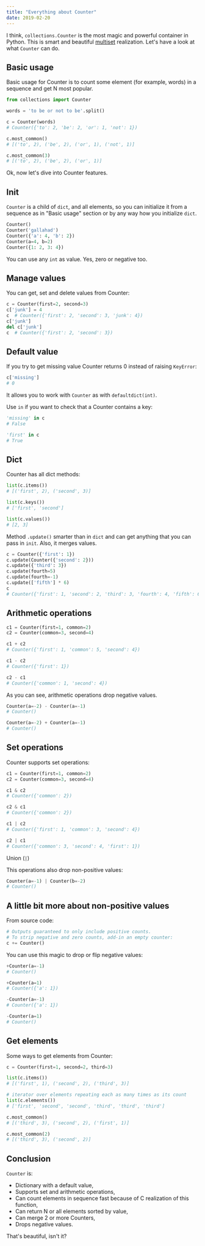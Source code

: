 ```yaml
---
title: "Everything about Counter"
date: 2019-02-20
---
```


I think, `collections.Counter` is the most magic and powerful container in Python. This is smart and beautiful [multiset](https://en.wikipedia.org/wiki/Multiset) realization. Let's have a look at what `Counter` can do.

## Basic usage

Basic usage for Counter is to count some element (for example, words) in a sequence and get N most popular.

```python
from collections import Counter

words = 'to be or not to be'.split()

c = Counter(words)
# Counter({'to': 2, 'be': 2, 'or': 1, 'not': 1})

c.most_common()
# [('to', 2), ('be', 2), ('or', 1), ('not', 1)]

c.most_common(3)
# [('to', 2), ('be', 2), ('or', 1)]
```

Ok, now let's dive into Counter features.

## Init

`Counter` is a child of `dict`, and all elements, so you can initialize it from a sequence as in "Basic usage" section or by any way how you initialize `dict`.

```python
Counter()
Counter('gallahad')
Counter({'a': 4, 'b': 2})
Counter(a=4, b=2)
Counter({1: 2, 3: 4})
```

You can use any `int` as value. Yes, zero or negative too.

## Manage values

You can get, set and delete values from Counter:

```python
c = Counter(first=2, second=3)
c['junk'] = 4
c  # Counter({'first': 2, 'second': 3, 'junk': 4})
c['junk']
del c['junk']
c  # Counter({'first': 2, 'second': 3})
```

## Default value

If you try to get missing value Counter returns 0 instead of raising `KeyError`:

```python
c['missing']
# 0
```

It allows you to work with `Counter` as with `defaultdict(int)`.

Use `in` if you want to check that a Counter contains a key:

```python
'missing' in c
# False

'first' in c
# True
```

## Dict

Counter has all dict methods:

```python
list(c.items())
# [('first', 2), ('second', 3)]

list(c.keys())
# ['first', 'second']

list(c.values())
# [2, 3]
```

Method `.update()` smarter than in `dict` and can get anything that you can pass in `init`. Also, it merges values.

```python
c = Counter({'first': 1})
c.update(Counter({'second': 2}))
c.update({'third': 3})
c.update(fourth=5)
c.update(fourth=-1)
c.update(['fifth'] * 6)
c
# Counter({'first': 1, 'second': 2, 'third': 3, 'fourth': 4, 'fifth': 6})
```

## Arithmetic operations

```python
c1 = Counter(first=1, common=2)
c2 = Counter(common=3, second=4)

c1 + c2
# Counter({'first': 1, 'common': 5, 'second': 4})

c1 - c2
# Counter({'first': 1})

c2 - c1
# Counter({'common': 1, 'second': 4})
```

As you can see, arithmetic operations drop negative values.

```python
Counter(a=-2) - Counter(a=-1)
# Counter()

Counter(a=-2) + Counter(a=-1)
# Counter()
```

## Set operations

Counter supports set operations:

```python
c1 = Counter(first=1, common=2)
c2 = Counter(common=3, second=4)

c1 & c2
# Counter({'common': 2})

c2 & c1
# Counter({'common': 2})

c1 | c2
# Counter({'first': 1, 'common': 3, 'second': 4})

c2 | c1
# Counter({'common': 3, 'second': 4, 'first': 1})
```

Union (`|`)

This operations also drop non-positive values:

```python
Counter(a=-1) | Counter(b=-2)
# Counter()
```

## A little bit more about non-positive values

From source code:

```python
# Outputs guaranteed to only include positive counts.
# To strip negative and zero counts, add-in an empty counter:
c += Counter()
```

You can use this magic to drop or flip negative values:

```python
+Counter(a=-1)
# Counter()

+Counter(a=1)
# Counter({'a': 1})

-Counter(a=-1)
# Counter({'a': 1})

-Counter(a=1)
# Counter()
```

## Get elements

Some ways to get elements from Counter:

```python
c = Counter(first=1, second=2, third=3)

list(c.items())
# [('first', 1), ('second', 2), ('third', 3)]

# iterator over elements repeating each as many times as its count
list(c.elements())
# ['first', 'second', 'second', 'third', 'third', 'third']

c.most_common()
# [('third', 3), ('second', 2), ('first', 1)]

c.most_common(2)
# [('third', 3), ('second', 2)]
```

## Conclusion

`Counter` is:

* Dictionary with a default value,
* Supports set and arithmetic operations,
* Can count elements in sequence fast because of C realization of this function,
* Can return N or all elements sorted by value,
* Can merge 2 or more Counters,
* Drops negative values.

That's beautiful, isn't it?
